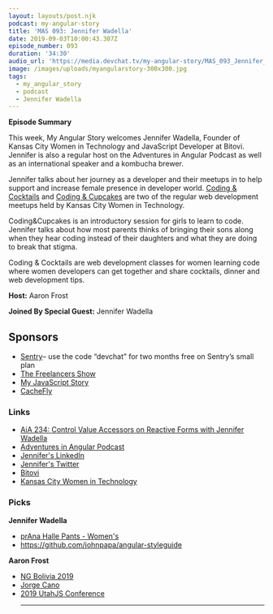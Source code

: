 ```yaml
---
layout: layouts/post.njk
podcast: my-angular-story
title: 'MAS 093: Jennifer Wadella'
date: 2019-09-03T10:00:43.307Z
episode_number: 093
duration: '34:30'
audio_url: 'https://media.devchat.tv/my-angular-story/MAS_093_Jennifer_Wadella.mp3'
image: /images/uploads/myangularstory-300x300.jpg
tags:
  - my_angular_story
  - podcast
  - Jennifer Wadella
---
```

**Episode Summary**

This week, My Angular Story welcomes Jennifer Wadella, Founder of  Kansas City Women in Technology and JavaScript Developer at Bitovi. Jennifer is also a regular host on the Adventures in Angular Podcast as well as an international speaker and a kombucha brewer.

Jennifer talks about her journey  as a developer and their meetups in to help support and increase female presence in developer world. [Coding & Cocktails](https://twitter.com/CodeCocktailsKC) and [Coding & Cupcakes](https://twitter.com/CodeCupcakeskc) are two of the regular web development meetups held by Kansas City Women in Technology.

Coding&Cupcakes is an introductory session for girls to learn to code. Jennifer talks about how most parents thinks of bringing their sons along when they hear coding instead of their daughters and what they are doing to break that stigma. 

Coding & Cocktails are web development classes for women learning code where women developers can get together and share cocktails, dinner and web development tips. 

**Host:** Aaron Frost

**Joined By Special Guest:**  Jennifer Wadella

## **Sponsors**

* [Sentry](http://sentry.io/)– use the code “devchat” for two months free on Sentry’s small plan
* [The Freelancers Show](https://devchat.tv/freelancers/)
* [My JavaScript Story](https://devchat.tv/my-javascript-story/)
* [CacheFly](https://www.cachefly.com/)

### **Links**

* [AiA 234: Control Value Accessors on Reactive Forms with Jennifer Wadella](https://devchat.tv/adv-in-angular/aia-234-control-value-accessors-on-reactive-forms-with-jennifer-wadella/)
* [Adventures in Angular Podcast](https://devchat.tv/adv-in-angular/)
* [Jennifer's LinkedIn](https://www.linkedin.com/in/jennifer-wadella-7985b46/)
* [Jennifer's Twitter](https://twitter.com/likeOMGitsFEDAY)
* [Bitovi](https://www.bitovi.com)
* [Kansas City Women in Technology](https://kcwomenintech.org)

### **Picks**

**Jennifer Wadella**

* [prAna Halle Pants - Women's](https://www.rei.com/product/827497/prana-halle-pants-womens)
* <https://github.com/johnpapa/angular-styleguide>

**Aaron Frost**

* [NG Bolivia 2019](https://ng-bolivia.org)
* [Jorge Cano](https://www.linkedin.com/in/jorge-cano-06441015/)
* [2019 UtahJS Conference](https://conf.utahjs.com)
  - - -
